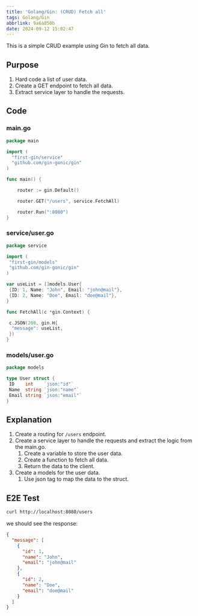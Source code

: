 ```yaml
---
title: 'Golang/Gin: (CRUD) Fetch all'
tags: Golang/Gin
abbrlink: 9a6a850b
date: 2024-09-12 15:02:47
---
```


This is a simple CRUD example using Gin to fetch all data.

## Purpose

1. Hard code a list of user data.
2. Create a GET endpoint to fetch all data.
3. Extract service layer to handle the requests.
<!--more-->

## Code

### main.go

```go
package main

import (
  "first-gin/service"
  "github.com/gin-gonic/gin"
)

func main() {

    router := gin.Default()

    router.GET("/users", service.FetchAll)

    router.Run(":8080")
}
```

### service/user.go

```go
package service

import (
 "first-gin/models"
 "github.com/gin-gonic/gin"
)

var useList = []models.User{
 {ID: 1, Name: "John", Email: "john@mail"},
 {ID: 2, Name: "Doe", Email: "doe@mail"},
}

func FetchAll(c *gin.Context) {

 c.JSON(200, gin.H{
  "message": useList,
 })
}
```

### models/user.go

```go
package models

type User struct {
 ID    int    `json:"id"`
 Name  string `json:"name"`
 Email string `json:"email"`
}
```

## Explanation

1. Create a routing for `/users` endpoint.
2. Create a service layer to handle the requests and extract the logic from the main.go.
   1. Create a variable to store the user data.
   2. Create a function to fetch all data.
   3. Return the data to the client.
3. Create a models for the user data.
   1. Use json tag to map the data to the struct.

## E2E Test

```bash
curl http://localhost:8080/users
```

we should see the response:

```json
{
  "message": [
    {
      "id": 1,
      "name": "John",
      "email": "john@mail"
    },
    {
      "id": 2,
      "name": "Doe",
      "email": "doe@mail"
    }
  ]
}
```
